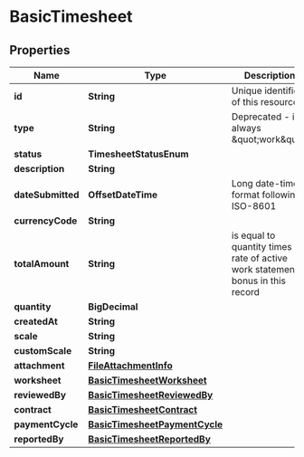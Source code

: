 

# BasicTimesheet


## Properties

| Name | Type | Description | Notes |
|------------ | ------------- | ------------- | -------------|
|**id** | **String** | Unique identifier of this resource. |  |
|**type** | **String** | Deprecated - it is always \&quot;work\&quot; |  |
|**status** | **TimesheetStatusEnum** |  |  |
|**description** | **String** |  |  |
|**dateSubmitted** | **OffsetDateTime** | Long date-time format following ISO-8601 |  |
|**currencyCode** | **String** |  |  |
|**totalAmount** | **String** | is equal to quantity times rate of active work statement + bonus in this record |  |
|**quantity** | **BigDecimal** |  |  |
|**createdAt** | **String** |  |  |
|**scale** | **String** |  |  [optional] |
|**customScale** | **String** |  |  [optional] |
|**attachment** | [**FileAttachmentInfo**](FileAttachmentInfo.md) |  |  |
|**worksheet** | [**BasicTimesheetWorksheet**](BasicTimesheetWorksheet.md) |  |  |
|**reviewedBy** | [**BasicTimesheetReviewedBy**](BasicTimesheetReviewedBy.md) |  |  |
|**contract** | [**BasicTimesheetContract**](BasicTimesheetContract.md) |  |  |
|**paymentCycle** | [**BasicTimesheetPaymentCycle**](BasicTimesheetPaymentCycle.md) |  |  [optional] |
|**reportedBy** | [**BasicTimesheetReportedBy**](BasicTimesheetReportedBy.md) |  |  |



